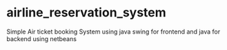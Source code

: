 # airline_reservation_system
Simple Air ticket booking System using java swing for frontend and java for backend using netbeans
